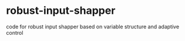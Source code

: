 # robust-input-shapper
code for robust input shapper based on variable structure and adaptive control

